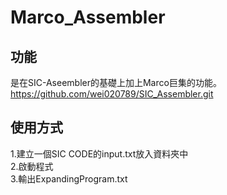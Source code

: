 # Marco_Assembler
## 功能
是在SIC-Aseembler的基礎上加上Marco巨集的功能。
https://github.com/wei020789/SIC_Assembler.git
## 使用方式
1.建立一個SIC CODE的input.txt放入資料夾中<br>
2.啟動程式<br>
3.輸出ExpandingProgram.txt
